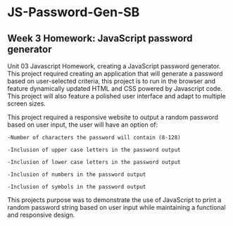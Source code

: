 # JS-Password-Gen-SB

## Week 3 Homework: JavaScript password generator

Unit 03 Javascript Homework, creating a JavaScript password generator. This project required creating an application that will generate a password based on user-selected criteria, this
project is to run in the browser and feature dynamically updated HTML and CSS powered by Javascript code. This project will also feature a polished user interface and adapt to multiple screen sizes.

This project required a responsive website to output a random password based on user input, the user will have an option of:

    -Number of characters the password will contain (8-128)

    -Inclusion of upper case letters in the password output

    -Inclusion of lower case letters in the password output

    -Inclusion of numbers in the password output

    -Inclusion of symbols in the password output

This projects purpose was to demonstrate the use of JavaScript to print a random password string based on user input while maintaining a functional and responsive design. 
